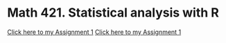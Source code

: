 # Math 421. Statistical analysis with R

[Click here to my Assignment 1](Assignment1.html)
[Click here to my Assignment 1](Assignment2.html)
